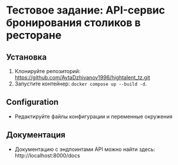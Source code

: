# Тестовое задание: API-сервис бронирования столиков в ресторане


## Установка
1. Клонируйте репозиторий: https://github.com/AytaDzhivanov1996/hightalent_tz.git
2. Запустите контейнер: 
```docker compose up --build -d```.

## Configuration
- Редактируйте файлы конфигурации и переменные окружения

## Документация
- Документацию с эндпоинтами API можно найти здесь: http://localhost:8000/docs